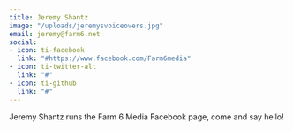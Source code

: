 ```yaml
---
title: Jeremy Shantz
image: "/uploads/jeremysvoiceovers.jpg"
email: jeremy@farm6.net
social:
- icon: ti-facebook
  link: "#https://www.facebook.com/Farm6media"
- icon: ti-twitter-alt
  link: "#"
- icon: ti-github
  link: "#"
---
```


Jeremy Shantz runs the Farm 6 Media Facebook page, come and say hello!